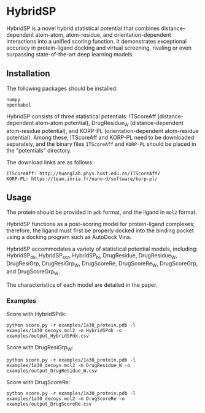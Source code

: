 # HybridSP
HybridSP is a novel hybrid statistical potential that combines distance-dependent atom-atom, atom-residue, and orientation-dependent interactions into a unified scoring function. 
It demonstrates exceptional accuracy in protein-ligand docking and virtual screening, rivaling or even surpassing state-of-the-art deep learning models.

## Installation
The following packages should be installed:

    numpy
    openbabel

HybridSP consists of three statistical potentials: ITScoreAff (distance-dependent atom-atom potential), DrugResidue<sub>W</sub> (distance-dependent atom-residue potential), and KORP-PL (orientation-dependent atom-residue potential). 
Among these, ITScoreAff and KORP-PL need to be downloaded separately, and the binary files `ITScoreAff` and `KORP-PL` should be placed in the "potentials" directory. 

The download links are as follows:

    ITScoreAff: http://huanglab.phys.hust.edu.cn/ITScoreAff/
    KORP-PL: https://team.inria.fr/nano-d/software/korp-pl/

## Usage
The protein should be provided in `pdb` format, and the ligand in `mol2` format. 

HybridSP functions as a post-scoring model for protein-ligand complexes; therefore, the ligand must first be properly docked into the binding pocket using a docking program such as AutoDock Vina.

HybridSP accommodates a variety of statistical potential models, including: 
HybridSP<sub>dk</sub>,
HybridSP<sub>scr</sub>,
HybridSP<sub>bl</sub>,
DrugResidue,
DrugResidue<sub>W</sub>,
DrugResiGrp,
DrugResiGrp<sub>W</sub>,
DrugScoreRe,
DrugScoreRe<sub>W</sub>,
DrugScoreGrp, and
DrugScoreGrp<sub>W</sub>.

The characteristics of each model are detailed in the paper.

### Examples
Score with HybridSPdk:

    python score.py -r examples/1a30_protein.pdb -l examples/1a30_decoys.mol2 -m HybridSPdk -o examples/output_HybridSPdk.csv

Score with DrugResiGrp<sub>W</sub>:

    python score.py -r examples/1a30_protein.pdb -l examples/1a30_decoys.mol2 -m DrugResidue_W -o examples/output_DrugResidue_W.csv

Score with DrugScoreRe:

    python score.py -r examples/1a30_protein.pdb -l examples/1a30_decoys.mol2 -m DrugScoreRe -o examples/output_DrugScoreRe.csv
